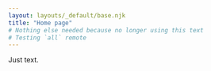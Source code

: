 ```yaml
---
layout: layouts/_default/base.njk
title: "Home page"
# Nothing else needed because no longer using this text
# Testing `all` remote
---
```


Just text.
